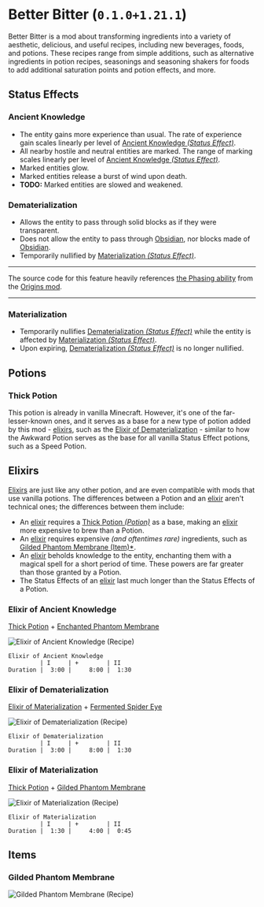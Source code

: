# Better Bitter (`0.1.0+1.21.1`)

Better Bitter is a mod about transforming ingredients into a variety of aesthetic, delicious, and useful recipes, including new beverages, foods, and potions. These recipes range from simple additions, such as alternative ingredients in potion recipes, seasonings and seasoning shakers for foods to add additional saturation points and potion effects, and more.

## Status Effects

### Ancient Knowledge

* The entity gains more experience than usual. The rate of experience gain scales linearly per level of [Ancient Knowledge *(Status Effect)*](#ancient-knowledge).
* All nearby hostile and neutral entities are marked. The range of marking scales linearly per level of [Ancient Knowledge *(Status Effect)*](#ancient-knowledge).
* Marked entities glow.
* Marked entities release a burst of wind upon death.
* **TODO:** Marked entities are slowed and weakened.

### Dematerialization

* Allows the entity to pass through solid blocks as if they were transparent.
* Does not allow the entity to pass through [Obsidian](https://minecraft.wiki/w/Obsidian), nor blocks made of [Obsidian](https://minecraft.wiki/w/Obsidian).
* Temporarily nullified by [Materialization *(Status Effect)*](#materialization).

***
The source code for this feature heavily references [the Phasing ability](https://github.com/apace100/apoli/blob/a417c4a2d5b1cfd3a972319c641e0b83443ab708/src/main/java/io/github/apace100/apoli/mixin/EntityMixin.java#L145) from the [Origins mod](https://modrinth.com/mod/origins).
***

### Materialization

* Temporarily nullifies [Dematerialization *(Status Effect)*](#dematerialization) while the entity is affected by [Materialization *(Status Effect)*](#materialization).
* Upon expiring, [Dematerialization *(Status Effect)*](#dematerialization) is no longer nullified.

## Potions

### Thick Potion

This potion is already in vanilla Minecraft. However, it's one of the far-lesser-known ones, and it serves as a base for a new type of potion added by this mod - [elixirs](#elixirs), such as the [Elixir of Dematerialization](#elixir-of-dematerialization) - similar to how the Awkward Potion serves as the base for all vanilla Status Effect potions, such as a Speed Potion.

## Elixirs

[Elixirs](#elixirs) are just like any other potion, and are even compatible with mods that use vanilla potions. The differences between a Potion and an [elixir](#elixirs) aren't technical ones; the differences between them include:
* An [elixir](#elixirs) requires a [Thick Potion *(Potion)*](#thick-potion) as a base, making an [elixir](#elixirs) more expensive to brew than a Potion.
* An [elixir](#elixirs) requires expensive *(and oftentimes rare)* ingredients, such as [Gilded Phantom Membrane (Item)*](#gilded-phantom-membrane).
* An [elixir](#elixirs) beholds knowledge to the entity, enchanting them with a magical spell for a short period of time. These powers are far greater than those granted by a Potion.
* The Status Effects of an [elixir](#elixirs) last much longer than the Status Effects of a Potion.

### Elixir of Ancient Knowledge

[Thick Potion](#thick-potion) + [Enchanted Phantom Membrane](#enchanted-phantom-membrane)

![Elixir of Ancient Knowledge *(Recipe)*](https://cdn.modrinth.com/data/cached_images/cebea03a5490c9e1ec90bfe175e6497080db5048.png)

```
Elixir of Ancient Knowledge
         | I     | +        | II
Duration |  3:00 |     8:00 |  1:30
```

### Elixir of Dematerialization

[Elixir of Materialization](#elixir-of-materialization) + [Fermented Spider Eye](#fermented-spider-eye)

![Elixir of Dematerialization *(Recipe)*](https://cdn.modrinth.com/data/cached_images/0f08f29f569230c7dfbadcad1aad521573e01b8b.png)

```
Elixir of Dematerialization
         | I     | +        | II
Duration |  3:00 |     8:00 |  1:30
```

### Elixir of Materialization

[Thick Potion](#thick-potion) + [Gilded Phantom Membrane](#gilded-phantom-membrane)

![Elixir of Materialization *(Recipe)*](https://cdn.modrinth.com/data/cached_images/34ba6b12221db2e2c64d939653e5cdebf6f86523.png)

```
Elixir of Materialization
         | I     | +        | II
Duration |  1:30 |     4:00 |  0:45
```

## Items

### Gilded Phantom Membrane

![Gilded Phantom Membrane *(Recipe)*](https://cdn.modrinth.com/data/cached_images/0797098f0a46d10c6239794379a3e15b43d3b0de.png)
